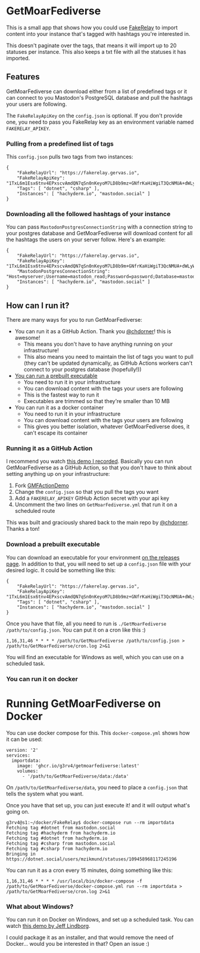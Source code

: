 # GetMoarFediverse

This is a small app that shows how you could use [FakeRelay](https://github.com/g3rv4/FakeRelay/) to import content into your instance that's tagged with hashtags you're interested in.

This doesn't paginate over the tags, that means it will import up to 20 statuses per instance. This also keeps a txt file with all the statuses it has imported.

## Features

GetMoarFediverse can download either from a list of predefined tags or it can connect to you Mastodon's PostgreSQL database and pull the hashtags your users are following.

The `FakeRelayApiKey` on the `config.json` is optional. If you don't provide one, you need to pass you FakeRelay key as an environment variable named `FAKERELAY_APIKEY`.

### Pulling from a predefined list of tags

This `config.json` pulls two tags from two instances:

```
{
    "FakeRelayUrl": "https://fakerelay.gervas.io",
    "FakeRelayApiKey": "1TxL6m1Esx6tnv4EPxscvAmdQN7qSn0nKeyoM7LD8b9mz+GNfrKaHiWgiT3QcNMUA+dWLyWD8qyl1MuKJ+4uHA==",
    "Tags": [ "dotnet", "csharp" ],
    "Instances": [ "hachyderm.io", "mastodon.social" ]
}
```

### Downloading all the followed hashtags of your instance

You can pass `MastodonPostgresConnectionString` with a connection string to your postgres database and GetMoarFediverse will download content for all the hashtags the users on your server follow. Here's an example:

```
{
    "FakeRelayUrl": "https://fakerelay.gervas.io",
    "FakeRelayApiKey": "1TxL6m1Esx6tnv4EPxscvAmdQN7qSn0nKeyoM7LD8b9m+GNfrKaHiWgiT3QcNMUA+dWLyWD8qyl1MuKJ+4uHA==",
    "MastodonPostgresConnectionString": "Host=myserver;Username=mastodon_read;Password=password;Database=mastodon_production",
    "Instances": [ "hachyderm.io", "mastodon.social" ]
}
```

## How can I run it?

There are many ways for you to run GetMoarFediverse:

* You can run it as a GitHub Action. Thank you [@chdorner](https://github.com/chdorner)! this is awesome!
  * This means you don't have to have anything running on your infrastructure!
  * This also means you need to maintain the list of tags you want to pull (they can't be updated dynamically, as GitHub Actions workers can't connect to your postgres database (hopefully!))
* [You can run a prebuilt executable](#download-a-prebuilt-executable)
  * You need to run it in your infrastructure
  * You can download content with the tags your users are following
  * This is the fastest way to run it
  * Executables are trimmed so that they're smaller than 10 MB
* You can run it as a docker container
  * You need to run it in your infrastructure
  * You can download content with the tags your users are following
  * This gives you better isolation, whatever GetMoarFediverse does, it can't escape its container

### Running it as a GitHub Action

I recommend you watch [this demo I recorded](https://youtu.be/XOBD8OsdjGY). Basically you can run GetMoarFediverse as a GitHub Action, so that you don't have to think about setting anything up on your infrastructure:

1. Fork [GMFActionDemo](https://github.com/g3rv4/GMFActionDemo)
2. Change the `config.json` so that you pull the tags you want
3. Add a `FAKERELAY_APIKEY` GitHub Action secret with your api key
4. Uncomment the two lines on `GetMoarFediverse.yml` that run it on a scheduled route

This was built and graciously shared back to the main repo by [@chdorner](https://github.com/chdorner). Thanks a ton!

### Download a prebuilt executable

You can download an executable for your environment [on the releases page](https://github.com/g3rv4/GetMoarFediverse/releases). In addition to that, you will need to set up a `config.json` file with your desired logic. It could be something like this:

```
{
    "FakeRelayUrl": "https://fakerelay.gervas.io",
    "FakeRelayApiKey": "1TxL6m1Esx6tnv4EPxscvAmdQN7qSn0nKeyoM7LD8b9mz+GNfrKaHiWgiT3QcNMUA+dWLyWD8qyl1MuKJ+4uHA==",
    "Tags": [ "dotnet", "csharp" ],
    "Instances": [ "hachyderm.io", "mastodon.social" ]
}
```

Once you have that file, all you need to run is `./GetMoarFediverse /path/to/config.json`. You can put it on a cron like this :)

```
1,16,31,46 * * * * /path/to/GetMoarFediverse /path/to/config.json > /path/to/GetMoarFediverse/cron.log 2>&1
```

You will find an executable for Windows as well, which you can use on a scheduled task.

### You can run it on docker

# Running GetMoarFediverse on Docker

You can use docker compose for this. This `docker-compose.yml` shows how it can be used:

```
version: '2'
services:
  importdata:
    image: 'ghcr.io/g3rv4/getmoarfediverse:latest'
    volumes:
      - '/path/to/GetMoarFediverse/data:/data'
```

On `/path/to/GetMoarFediverse/data`, you need to place a `config.json` that tells the system what you want.

Once you have that set up, you can just execute it! and it will output what's going on.

```
g3rv4@s1:~/docker/FakeRelay$ docker-compose run --rm importdata
Fetching tag #dotnet from mastodon.social
Fetching tag #hachyderm from hachyderm.io
Fetching tag #dotnet from hachyderm.io
Fetching tag #csharp from mastodon.social
Fetching tag #csharp from hachyderm.io
Bringing in https://dotnet.social/users/mzikmund/statuses/109458968117245196
```

You can run it as a cron every 15 minutes, doing something like this:

```
1,16,31,46 * * * * /usr/local/bin/docker-compose -f /path/to/GetMoarFediverse/docker-compose.yml run --rm importdata > /path/to/GetMoarFediverse/cron.log 2>&1
```

### What about Windows?

You can run it on Docker on Windows, and set up a scheduled task. You can watch [this demo by Jeff Lindborg](https://www.youtube.com/watch?v=v73ZKtP0rzE).

I could package it as an installer, and that would remove the need of Docker... would you be interested in that? Open an issue :)
